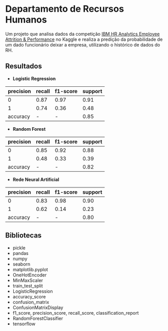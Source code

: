 # Departamento de Recursos Humanos

Um projeto que analisa dados da competição [IBM HR Analytics Employee Attrition & Performance](https://www.kaggle.com/pavansubhasht/ibm-hr-analytics-attrition-dataset) no Kaggle e realiza a predição da probabilidade de um dado funcionário deixar a empresa, utilizando o histórico de dados do RH.

## Resultados

- **Logistic Regression** 

precision | recall | f1-score | support 
--- | --- | --- | --- |
0  | 0.87 | 0.97 | 0.91 | 298
1  | 0.74 | 0.36 | 0.48 | 70
accuracy  | - | - | 0.85
           
- **Random Forest**
  
precision | recall | f1-score | support 
--- | --- | --- | --- |
0  | 0.85 | 0.92 | 0.88 | 298
1  | 0.48 | 0.33 | 0.39 | 70
accuracy  | - | - | 0.82  
           
- **Rede Neural Artificial**
  
precision | recall | f1-score | support 
--- | --- | --- | --- |
0  | 0.83 | 0.98 | 0.90 | 298
1  | 0.62 | 0.14 | 0.23 | 70
accuracy  | - | - | 0.80 



## Bibliotecas

- pickle
- pandas
- numpy 
- seaborn 
- matplotlib.pyplot
- OneHotEncoder
- MinMaxScaler
- train_test_split
- LogisticRegression
- accuracy_score
- confusion_matrix
- ConfusionMatrixDisplay
- f1_score, precision_score, recall_score, classification_report
- RandomForestClassifier
- tensorflow 